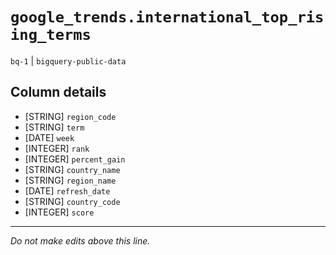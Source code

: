 # `google_trends.international_top_rising_terms`
`bq-1` | `bigquery-public-data`

## Column details
* [STRING]    `region_code`
* [STRING]    `term`
* [DATE]      `week`
* [INTEGER]   `rank`
* [INTEGER]   `percent_gain`
* [STRING]    `country_name`
* [STRING]    `region_name`
* [DATE]      `refresh_date`
* [STRING]    `country_code`
* [INTEGER]   `score`

-------------------------------------------------------------------------------
*Do not make edits above this line.*
